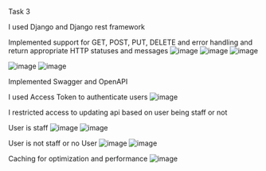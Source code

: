 Task 3

I used Django and Django rest framework

Implemented support for GET, POST, PUT, DELETE and error handling and return appropriate HTTP statuses and messages
![image](https://github.com/Tumbler-3/TechTrack/assets/73570792/a5567b36-31bb-403d-93e3-7cd50e935e65)
![image](https://github.com/Tumbler-3/TechTrack/assets/73570792/c948f502-08ef-4459-b06e-1097fd6a63f4)
![image](https://github.com/Tumbler-3/TechTrack/assets/73570792/8276c9c6-ea38-4cf7-88d0-4474e45a9551)


![image](https://github.com/Tumbler-3/TechTrack/assets/73570792/f0bca556-fd0a-4a86-ac72-b05f068ef85e)
![image](https://github.com/Tumbler-3/TechTrack/assets/73570792/879fc10c-3f40-40b5-bedc-1b33673d946b)





Implemented Swagger and OpenAPI


I used Access Token to authenticate users
![image](https://github.com/Tumbler-3/TechTrack/assets/73570792/a6a09633-d300-4f88-afcf-8148be63ca61)



I restricted access to updating api based on user being staff or not

User is staff
![image](https://github.com/Tumbler-3/TechTrack/assets/73570792/11f7c8cd-23c5-47b0-a633-67026d227c93)
![image](https://github.com/Tumbler-3/TechTrack/assets/73570792/c279b683-f148-460f-afeb-9b91856c44cd)

User is not staff or no User
![image](https://github.com/Tumbler-3/TechTrack/assets/73570792/cab81f0d-4409-4b6e-8f0e-77ce5f059e70)
![image](https://github.com/Tumbler-3/TechTrack/assets/73570792/ba8d8cab-81f5-4fca-8b2b-f525c420b66f)



Caching for optimization and performance 
![image](https://github.com/Tumbler-3/TechTrack/assets/73570792/b28ca2af-d21d-4f3d-8773-d8377dd68d42)



